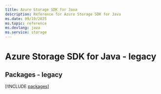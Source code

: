 ```yaml
---
title: Azure Storage SDK for Java
description: Reference for Azure Storage SDK for Java
ms.date: 09/19/2025
ms.topic: reference
ms.devlang: java
ms.service: storage
---
```

# Azure Storage SDK for Java - legacy
## Packages - legacy
[!INCLUDE [packages](storage-index.md)]